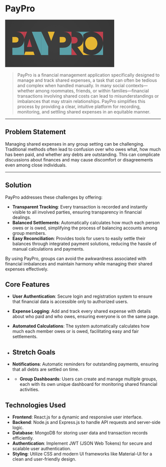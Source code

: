 # PayPro
![PayPro](https://github.com/Ploynpk/paypro/blob/1e561e91a105d31c3c1d6689198c18aae4f397f6/src/client/img/logo3.png?raw=true)

> PayPro is a financial management application specifically designed to manage and track shared expenses, a task that can often be tedious and complex when handled manually. In many social contexts—whether among roommates, friends, or within families—financial transactions involving shared costs can lead to misunderstandings or imbalances that may strain relationships. PayPro simplifies this process by providing a clear, intuitive platform for recording, monitoring, and settling shared expenses in an equitable manner.

---

## Problem Statement

Managing shared expenses in any group setting can be challenging. Traditional methods often lead to confusion over who owes what, how much has been paid, and whether any debts are outstanding. This can complicate discussions about finances and may cause discomfort or disagreements even among close individuals.

---
## Solution

PayPro addresses these challenges by offering:

- **Transparent Tracking**: Every transaction is recorded and instantly visible to all involved parties, ensuring transparency in financial dealings.
- **Balanced Settlements**: Automatically calculates how much each person owes or is owed, simplifying the process of balancing accounts among group members.
- **Easy Reconciliation**: Provides tools for users to easily settle their balances through integrated payment solutions, reducing the hassle of manual calculations and payments.

By using PayPro, groups can avoid the awkwardness associated with financial imbalances and maintain harmony while managing their shared expenses effectively.

## Core Features

- **User Authentication**: Secure login and registration system to ensure that financial data is accessible only to authorized users.
- **Expense Logging**: Add and track every shared expense with details about who paid and who owes, ensuring everyone is on the same page.
- **Automated Calculations**: The system automatically calculates how much each member owes or is owed, facilitating easy and fair settlements.

- ## Stretch Goals
- **Notifications**: Automatic reminders for outstanding payments, ensuring that all debts are settled on time.
- - **Group Dashboards**: Users can create and manage multiple groups, each with its own unique dashboard for monitoring shared financial activities.


## Technologies Used

- **Frontend**: React.js for a dynamic and responsive user interface.
- **Backend**: Node.js and Express.js to handle API requests and server-side logic.
- **Database**: MongoDB for storing user data and transaction records efficiently.
- **Authentication**: Implement JWT (JSON Web Tokens) for secure and scalable user authentication.
- **Styling**: Utilize CSS and modern UI frameworks like Material-UI for a clean and user-friendly design.
